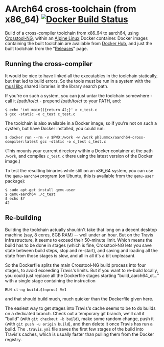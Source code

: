 # AArch64 cross-toolchain (from x86\_64) [![Docker Build Status](https://img.shields.io/travis/phlummox/aarch64-cross-compiler.svg?label=Docker%20build)](https://travis-ci.org/phlummox/aarch64-cross-compiler)

Build of a cross-compiler toolchain from x86\_64 to aarch64, using
[Crosstool-NG][ct-ng], within an [Alpine Linux][alpine] Docker container.
Docker images containing the built toolchain are available from
[Docker Hub][docker-hub], and just the built toolchain from the
"[Releases][releases]" page.

[ct-ng]: https://crosstool-ng.github.io/
[alpine]: https://alpinelinux.org/
[docker-hub]: https://hub.docker.com/r/phlummox/aarch64-cross-compiler/
[releases]: https://github.com/phlummox/aarch64-cross-compiler/releases

## Running the cross-compiler

It would be nice to have linked all the executables in the toolchain
statically, but that led to build errors. So the tools must be run
in a system with the [musl libc][musl] shared libraries in the library
search path.

[musl]: https://www.musl-libc.org/

If you're on such a system, you can just untar the toolchain somewhere -
call it /path/to/ct - prepend /path/to/ct to your PATH, and:

```
$ echo 'int main(){return 42;}' > c_test.c
$ gcc -static -o c_test c_test.c
```

The toolchain is also available in a Docker image, so if you're not
on such a system, but have Docker installed, you could run:

```
$ docker run --rm -v $PWD:/work -w /work phlummox/aarch64-cross-compiler:latest gcc -static -o c_test c_test.c
```

(This mounts your current directory within a Docker container at the path
`/work`, and compiles `c_test.c` there using the latest version of the Docker image.)

To test the resulting binaries while still on an x86\_64 system, you can use
the `qemu-aarch64` program (on Ubuntu, this is available from the `qemu-user`
package):

```
$ sudo apt-get install qemu-user
$ qemu-aarch64 ./c_test
$ echo $?
42
```


## Re-building

Building the toolchain actually shouldn't take that long on a
decent desktop machine (say, 8 cores, 8GB RAM) -- well under an hour.
But on the Travis infrastructure, it seems to exceed their 50-minute
limit. Which means the build has to be done in stages (which is
fine, Crosstool-NG lets you save state between build steps, stop
and re-start), and saving and loading all the state from those stages
is slow, and all in all it's a bit unpleasant.

So the Dockerfile splits the main Crosstool-NG build process into four stages,
to avoid exceeding Travis's limits. But if you want to re-build locally,
you could just replace all the Dockerfile stages starting
"build\_aarch64\_ct..." with a single stage containing the instruction

```
RUN ct-ng build.$(nproc) V=1
```

and that should build much, much quicker than the Dockerfile given
here.

The easiest way to get stages into Travis's cache
seems to be to do builds on a dedicated branch.
Check out a temporary git branch, we'll call it "build" (with
`git checkout -b build`), make some random change, push it
(with `git push -u origin build`), and then delete
it once Travis has run a build. The `.travis.yml` file 
saves the first few stages of the build into Travis's caches,
which is usually faster than pulling them from the Docker registry.
